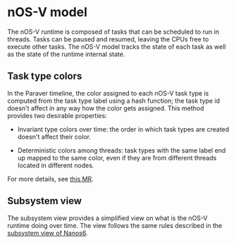 # nOS-V model

The nOS-V runtime is composed of tasks that can be scheduled to run in
threads. Tasks can be paused and resumed, leaving the CPUs free to
execute other tasks. The nOS-V model tracks the state of each task as
well as the state of the runtime internal state.

## Task type colors

In the Paraver timeline, the color assigned to each nOS-V task type is
computed from the task type label using a hash function; the task type
id doesn't affect in any way how the color gets assigned. This method
provides two desirable properties:

- Invariant type colors over time: the order in which task types are
  created doesn't affect their color.

- Deterministic colors among threads: task types with the same label end
  up mapped to the same color, even if they are from different threads
  located in different nodes.

For more details, see [this MR][1].

[1]: https://pm.bsc.es/gitlab/rarias/ovni/-/merge_requests/27

## Subsystem view

The subsystem view provides a simplified view on what is the nOS-V
runtime doing over time. The view follows the same rules described in
the [subsystem view of Nanos6](../nanos6/#subsystem_view).
